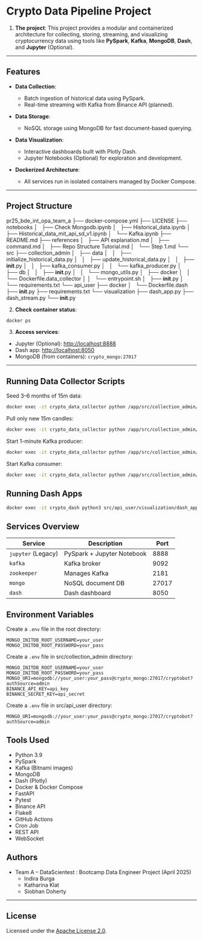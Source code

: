 # Crypto Data Pipeline Project

 1. **The project**:
This project provides a modular and containerized architecture for collecting, storing, streaming, and visualizing cryptocurrency data using tools like **PySpark**, **Kafka**, **MongoDB**, **Dash**, and **Jupyter** (Optional).

---

## Features

-  **Data Collection**:
    - Batch ingestion of historical data using PySpark.
    - Real-time streaming with Kafka from Binance API (planned).
  
-  **Data Storage**:
    - NoSQL storage using MongoDB for fast document-based querying.

-  **Data Visualization**:
    - Interactive dashboards built with Plotly Dash.
    - Jupyter Notebooks (Optional) for exploration and development.

-  **Dockerized Architecture**:
    - All services run in isolated containers managed by Docker Compose.

---

##  Project Structure
pr25_bde_int_opa_team_a
├── docker-compose.yml
├── LICENSE
├── notebooks
│   ├── Check Mongodb.ipynb
│   ├── Historical_data.ipynb
│   ├── Historical_data_mit_api_sd_v1.ipynb
│   └── Kafka.ipynb
├── README.md
├── references
│   ├── API explanation.md
│   ├── command.md
│   ├── Repo Structure Tutorial.md
│   └── Step 1.md
└── src
    ├── collection_admin
    │   ├── data
    │   │   ├── initialize_historical_data.py
    │   │   ├── update_historical_data.py
    │   │   ├── __init__.py
    │   │   ├── kafka_consumer.py
    │   │   └── kafka_producer.py
    │   ├── db
    │   │   ├── __init__.py
    │   │   └── mongo_utils.py
    │   ├── docker
    │   │   └── Dockerfile.data_collector
    │   │   └── entrypoint.sh
    │   ├── __init__.py
    │   └── requirements.txt
    └── api_user
        ├── docker
        │   └── Dockerfile.dash
        ├── __init__.py
        ├── requirements.txt
        └── visualization
            ├── dash_app.py
            ├── dash_stream.py
            └── __init__.py

2. **Check container status**:

```bash
docker ps
```

3. **Access services**:

* Jupyter (Optional): [http://localhost:8888](http://localhost:8888)
* Dash app: [http://localhost:8050](http://localhost:8050)
* MongoDB (from containers): `crypto_mongo:27017`
---

## Running Data Collector Scripts 
Seed 3–6 months of 15m data: 
```bash
docker exec -it crypto_data_collector python /app/src/collection_admin/data/initialize_historical_data.py
```
Pull only new 15m candles:
```bash
docker exec -it crypto_data_collector python /app/src/collection_admin/data/update_historical_data.py
```
Start 1-minute Kafka producer:
```bash
docker exec -it crypto_data_collector python /app/src/collection_admin/data/kafka_producer.py
```
Start Kafka consumer:
```bash
docker exec -it crypto_data_collector python /app/src/collection_admin/data/kafka_consumer.py
``````


## Running Dash Apps

```bash
docker exec -it crypto_dash python3 src/api_user/visualization/dash_app.py
```


## Services Overview

| Service             | Description                   | Port  |
| -----------         | ----------------------------- | ----- |
| `jupyter` (Legacy)  | PySpark + Jupyter Notebook    | 8888  |
| `kafka`             | Kafka broker                  | 9092  |
| `zookeeper`         | Manages Kafka                 | 2181  |
| `mongo`             | NoSQL document DB             | 27017 |
| `dash`              | Dash dashboard                | 8050  |


## Environment Variables

Create a `.env` file in the root directory:

```dotenv
MONGO_INITDB_ROOT_USERNAME=your_user
MONGO_INITDB_ROOT_PASSWORD=your_pass
```

Create a `.env` file in src/collection_admin directory:
```dotenv
MONGO_INITDB_ROOT_USERNAME=your_user
MONGO_INITDB_ROOT_PASSWORD=your_pass
MONGO_URI=mongodb://your_user:your_pass@crypto_mongo:27017/cryptobot?authSource=admin
BINANCE_API_KEY=api_key
BINANCE_SECRET_KEY=api_secret
```

Create a `.env` file in src/api_user directory:

```dotenv
MONGO_URI=mongodb://your_user:your_pass@crypto_mongo:27017/cryptobot?authSource=admin
```
## Tools Used

* Python 3.9
* PySpark
* Kafka (Bitnami images)
* MongoDB
* Dash (Plotly)
* Docker & Docker Compose
* FastAPI
* Pytest
* Binance API
* Flake8
* GitHub Actions
* Cron Job
* REST API
* WebSocket

## Authors

* Team A – DataScientest : Bootcamp Data Engineer Project (April 2025)
  * Indira Burga 
  * Katharina Klat
  * Siobhan Doherty


---

## License

Licensed under the [Apache License 2.0](./LICENSE).

